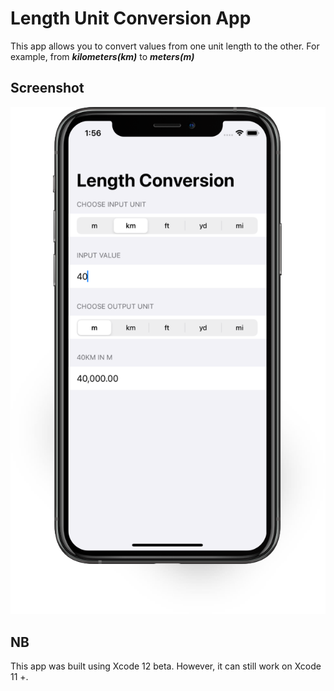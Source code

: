 # Length Unit Conversion App
This app allows you to convert values from one unit length to the other. For example, from **_kilometers(km)_** to **_meters(m)_**

## Screenshot
![app screenshot](screenshot.png)

## NB
This app was built using Xcode 12 beta. However, it can still work on Xcode 11 +.